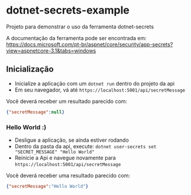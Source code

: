 # dotnet-secrets-example
Projeto para demonstrar o uso da ferramenta dotnet-secrets

A documentação da ferramenta pode ser encontrada em: https://docs.microsoft.com/pt-br/aspnet/core/security/app-secrets?view=aspnetcore-3.1&tabs=windows


## Inicialização

- Inicialize a aplicação com um `dotnet run` dentro do projeto da api
- Em seu navegador, vá até `https://localhost:5001/api/secretMessage`

Você deverá receber um resultado parecido com:

```json
{"secretMessage":null}
```

### Hello World :)

- Desligue a aplicação, se ainda estiver rodando
- Dentro da pasta da api, execute: `dotnet user-secrets set "SECRET_MESSAGE" "Hello World"`
- Reinicie a Api e navegue novamente para `https://localhost:5001/api/secretMessage`

Você deverá receber uma resultado parecido com:

```json
{"secretMessage":"Hello World"}
```



